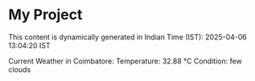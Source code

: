 # My Project

This content is dynamically generated in Indian Time (IST): 2025-04-06 13:04:20 IST


Current Weather in Coimbatore:
Temperature: 32.88 °C
Condition: few clouds
